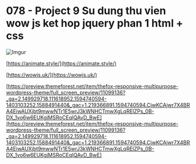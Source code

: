 # 078 - Project 9 Su dung thu vien wow js ket hop jquery phan 1 html + css

![Imgur](https://i.imgur.com/7DtX9Av.png)   

[https://animate.style/](https://animate.style/)

[https://wowjs.uk/](https://wowjs.uk/)

[https://preview.themeforest.net/item/thefox-responsive-multipurpose-wordpress-theme/full_screen_preview/11099136?_ga=2.149929718.111618952.1594740594-1403103252.1588491440&_gac=1.219366891.1594740594.CjwKCAjwr7X4BRA4EiwAUXjbt9mwwNTr1E5wrJ3kWNHCTmwXgLqRElZPs_0B-DX_1vo6w6EUKgjMSRoCEqIQAvD_BwE](https://preview.themeforest.net/item/thefox-responsive-multipurpose-wordpress-theme/full_screen_preview/11099136?_ga=2.149929718.111618952.1594740594-1403103252.1588491440&_gac=1.219366891.1594740594.CjwKCAjwr7X4BRA4EiwAUXjbt9mwwNTr1E5wrJ3kWNHCTmwXgLqRElZPs_0B-DX_1vo6w6EUKgjMSRoCEqIQAvD_BwE)